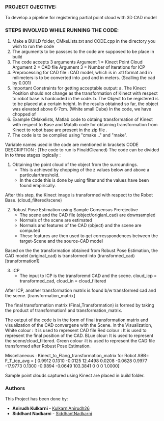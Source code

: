 

### PROJECT OJECTIVE: 
To develop a pipeline for registering partial point cloud with 3D CAD model 

### STEPS INVOLVED WHILE RUNNING THE CODE: 
1. Make a BUILD folder, CMkeLists.txt and CODE.cpp in the directory you wish to run the code 
2. The arguments to be passses to the code are supposed to be place in build
3. The code accepts 3 arguments 
   Argument 1 = Kinect Point Cloud
   Argument 2 = CAD file 
   Argument 3 = Number of Iterations for ICP
4. Preprocessing for CAD file : CAD model, which is in .stl format and in milimeters is to be converted into .pcd and in meters. (Scalling the cad by 0.001)
5. Important Constraints for getting acceptable output: 
   a. The Kinect Position should not change as the transformation of Kinect with respect to robot base is hardcoded in the code.
   b. The Object to be registered is to be placed at a certain height. In the results obtained so far, the object was elevated above 6-7cm. (White small Cube)
      In the code, we have chopped of 
6. Example CMakelists, Matlab code to obtaing transformation of Kinect with respect to Base and Matalb code for obtaining transformation from Kinect to robot base are present in the zip file .
7. The code is to be compiled using "cmake .." and "make".

Variable names used in the code are mentioned in brackets 
CODE DESCRIPTION : 
(The code to run is FinaldCleaned)
The code can be divided in to three stages logically : 
1. Obtaining the point cloud of the object from the surroundings. 
   - This is achieved by chopping of the z values below and above a particularthreshold. 
   - In the code this is done by using filter and the values have been found empirically.

After this step, the Kinect image is transformed with respect to the Robot Base. (cloud_filtered/scene)

2. Robust Pose Estimation using Sample Consensus Prerejective 
   - The scene and the CAD file (object/origianl_cad) are downsampled
   - Normals of the scene are estimated
   - Normals and features of the CAD (object) and the scene are computed
   - These features are then used to get corresspondences between the target-Scene and the source-CAD model

Based on the the transformation obtained from Robust Pose Estimation, the CAD model (original_cad) is transformed into (transformed_cad) [transformation1]

3. ICP 
   - The input to ICP is the transforemd CAD and the scene. cloud_icp = transformed_cad, cloud_in = cloud_filtered

After ICP, another transformation matrix is found b/w transformed cad and the scene. [transformation_matrix]

The final transformation matrix (Final_Transformation) is formed by taking the product of transformation1 and transformation_matrix. 

The output of the code is in the form of final transformation matrix and visualization of the CAD convergene with the Scene. 
In the Visualization, 
White colour : It is used to represent CAD file 
Red colour : It is used to represent the final position of the CAD.
BLue clour: It is used to represent the scene/cloud_filtered.
Green colour :It is used to represent the CAD file transformed after Robust Pose Estimation. 



Miscellaneous : 
Kinect_to_Flang_transformation_matrix for Robot ABB= F_T_tcp_avg =   [  0.9912    0.1310   -0.0125   12.4498
 						 			0.0208   -0.0628    0.9977  -17.9773
								        0.1300   -0.9894   -0.0649  103.3841
					       				0         0         0    1.0000]


Sample point clouds captured using Kinect are placed in build folder. 

### Authors 
This Project has been done by: 

* **Anirudh Kulkarni** - [KulkarniAnirudh26](https://github.com/KulkarniAnirudh26)
* **Siddhant Nadkarni** - [SiddhantNadkarni](https://github.com/SiddhantNadkarni)

